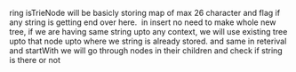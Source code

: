 ring isTrieNode will be basicly storing map of max 26 character and flag if any string is getting end over here.
​
in insert no need to make whole new tree, if we are having same string upto any context, we will use existing tree upto that node upto where we string is already stored. and same in reterival and startWith we will go through nodes in their children and check if string is there or not